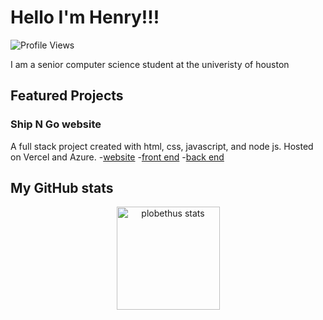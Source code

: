 # Hello I'm Henry!!!
![Profile Views](https://komarev.com/ghpvc/?username=plobethus)


<div class="github-introduction">

I am a senior computer science student at the univeristy of houston

</div>

## Featured Projects
### Ship N Go website
A full stack project created with html, css, javascript, and node js. Hosted on Vercel and Azure.
-[website](https://ship-n-go-frontend.vercel.app)
-[front end](https://github.com/plobethus/ShipNGo-frontend)
-[back end](https://github.com/plobethus/ShipNGo-backend)

## My GitHub stats

<div class="badges-githubstats">
  <p align="center">
    <img src="https://github-readme-stats.vercel.app/api?username=plobethus&theme=dark&show_icons=true&hide_border=true&count_private=true" alt="plobethus stats" height="165">
  </p>
</div>


<!---
plobethus/plobethus is a ✨ special ✨ repository because its `README.md` (this file) appears on your GitHub profile.
You can click the Preview link to take a look at your changes.
--->
